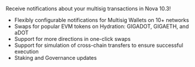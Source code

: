 
Receive notifications about your multisig transactions in Nova 10.3!

- Flexibly configurable notifications for Multisig Wallets on 10+ networks
- Swaps for popular EVM tokens on Hydration: GIGADOT, GIGAETH, and aDOT
- Support for more directions in one-click swaps
- Support for simulation of cross-chain transfers to ensure successful execution
- Staking and Governance updates